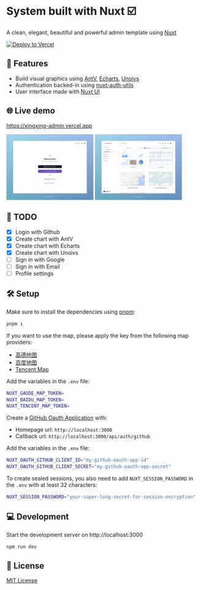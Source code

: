 # System built with Nuxt ☑️

A clean, elegant, beautiful and powerful admin template using [Nuxt](https://nuxt.com) 

[![Deploy to Vercel](https://vercel.com/button)](https://xingxing-admin.vercel.app)

## 🚀 Features

- Build visual graphics using [AntV](https://antv.antgroup.com/), [Echarts](https://echarts.apache.org), [Unoivs](https://unovis.dev/)
- Authentication backed-in using [nuxt-auth-utils](https://github.com/atinux/nuxt-auth-utils)
- User interface made with [Nuxt UI](https://ui.nuxt.com)

## 🌐 Live demo

https://xingxing-admin.vercel.app

<p align="left">
<img src="./.github/assets/signin.png" alt="Sign in" width="45%" />
<img src="./.github/assets/preview.png" alt="Preview" width="45%" />
</p>

## 🚧 TODO

- [x] Login with Github
- [x] Create chart with AntV
- [x] Create chart with Echarts
- [x] Create chart with Unoivs
- [ ] Sign in with Google
- [ ] Sign in with Email
- [ ] Profile settings

## 🛠️ Setup

Make sure to install the dependencies using [pnpm](https://pnpm.io/):

```bash
pnpm i
```
If you want to use the map, please apply the key from the following map providers:
- [高德地图](https://lbs.amap.com/api/javascript-api-v2/prerequisites) 
- [百度地图](https://lbs.baidu.com/index.php?title=jspopularGL/guide/getkey)
- [Tencent Map](https://lbs.qq.com/webApi/javascriptGL/glGuide/glBasic)

Add the variables in the `.env` file:

```bash
NUXT_GAODE_MAP_TOKEN=
NUXT_BAIDU_MAP_TOKEN=
NUXT_TENCENT_MAP_TOKEN=
```

Create a [GitHub Oauth Application](https://github.com/settings/applications/new) with:
- Homepage url: `http://localhost:3000`
- Callback url: `http://localhost:3000/api/auth/github`

Add the variables in the `.env` file:

```bash
NUXT_OAUTH_GITHUB_CLIENT_ID="my-github-oauth-app-id"
NUXT_OAUTH_GITHUB_CLIENT_SECRET="my-github-oauth-app-secret"
```

To create sealed sessions, you also need to add `NUXT_SESSION_PASSWORD` in the `.env` with at least 32 characters:

```bash
NUXT_SESSION_PASSWORD="your-super-long-secret-for-session-encryption"
```

## 💻 Development

Start the development server on http://localhost:3000

```bash
npm run dev
```

## 📄 License

[MIT License](./LICENSE)
